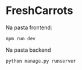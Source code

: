 # FreshCarrots
Na pasta frontend:
```
npm run dev
```

Na pasta backend
```
python manage.py runserver
```

